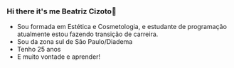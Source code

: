 ### Hi there it's me Beatriz Cizoto👋

- Sou formada em Estética e Cosmetologia, e estudante de programação atualmente estou fazendo transição de carreira.
- Sou da zona sul de São Paulo/Diadema 
- Tenho 25 anos 
- E muito vontade e aprender! 
